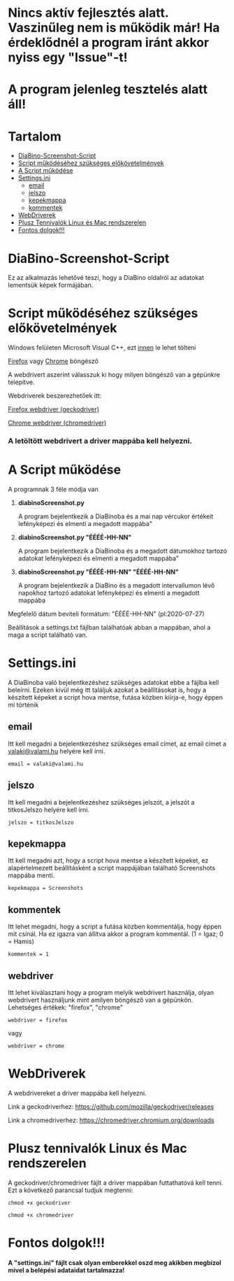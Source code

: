 # Nincs aktív fejlesztés alatt. Vaszinűleg nem is működik már! Ha érdeklődnél a program iránt akkor nyiss egy "Issue"-t!
# A program jelenleg tesztelés alatt áll!

# Tartalom
- [DiaBino-Screenshot-Script](#diabino-screenshot-script)
- [Script működéséhez szükséges előkövetelmények](#script-működéséhez-szükséges-előkövetelmények)
- [A Script működése](#a-script-működése)
- [Settings.ini](#settingsini)
  * [email](#email)
  * [jelszo](#jelszo)
  * [kepekmappa](#kepekmappa)
  * [kommentek](#kommentek)
- [WebDriverek](#webdriverek)
- [Plusz Tennivalók Linux és Mac rendszerelen](#plusz-tennivalók-linux-és-mac-rendszerelen)
- [Fontos dolgok!!!](#fontos-dolgok)

# DiaBino-Screenshot-Script
Ez az alkalmazás lehetővé teszi, hogy a DiaBino oldalról az adatokat lementsük képek formájában.


# Script működéséhez szükséges előkövetelmények
Windows felületen Microsoft Visual C++, ezt [innen](https://support.microsoft.com/hu-hu/help/2977003/the-latest-supported-visual-c-downloads) le lehet tölteni

[Firefox](https://www.mozilla.org/hu/firefox/new/) vagy [Chrome](https://www.google.com/intl/hu/chrome/) böngésző

A webdrivert aszerint válasszuk ki hogy milyen böngésző van a gépünkre telepítve.

Webdriverek beszerezhetőek itt:

[Firefox webdriver (geckodriver)](https://github.com/mozilla/geckodriver/releases)

[Chrome webdriver (chromedriver)](https://chromedriver.chromium.org/downloads)

### **A letöltött webdrivert a driver mappába kell helyezni.**

# A Script működése

A programnak 3 féle módja van
1. **diabinoScreenshot.py**

    A program bejelentkezik a DiaBinoba és a mai nap vércukor értékeit lefényképezi és elmenti a megadott mappába"
   
1. **diabinoScreenshot.py "ÉÉÉÉ-HH-NN"**

    A program bejelentkezik a DiaBinoba és a megadott dátumokhoz tartozó adatokat lefényképezi és elmenti a megadott mappába"

1. **diabinoScreenshot.py "ÉÉÉÉ-HH-NN" "ÉÉÉÉ-HH-NN"**

    A program bejelentkezik a DiaBino és a megadott intervallumon lévő napokhoz tartozó adatokat lefényképezi és elmenti a megadott mappába
 
 
 
 
Megfelelő dátum beviteli formátum: \"ÉÉÉÉ-HH-NN\" (pl:2020-07-27)

Beállítások a settings.txt fájlban találhatóak abban a mappában, ahol a maga a script található van.

# Settings.ini
A DiaBinoba való bejelentkezéshez szükséges adatokat ebbe a fájlba kell beleírni. Ezeken kívül még itt találjuk azokat a beállításokat is, hogy a készített képeket a script hova mentse, futása közben kiírja-e, hogy éppen mi történik 

## email
Itt kell megadni a bejelentkezéshez szükséges email címet, az email címet a valaki@valami.hu helyére kell írni.
```
email = valaki@valami.hu
```
## jelszo
Itt kell megadni a bejelentkezéshez szükséges jelszót, a jelszót a titkosJelszo helyére kell írni.
```
jelszo = titkosJelszo
```
## kepekmappa
Itt kell megadni azt, hogy a script hova mentse a készített képeket, ez alapértelmezett beállításként a script mappájában található Screenshots mappába menti.
```
kepekmappa = Screenshots
```
## kommentek
Itt lehet megadni, hogy a script a futása közben kommentálja, hogy éppen mit csinál. Ha ez igazra van állítva akkor a program kommentál. (1 = Igaz; 0 = Hamis)
```
kommentek = 1
```
## webdriver
Itt lehet kiválasztani hogy a program melyik webdrivert használja, olyan webdrivert használjunk mint amilyen böngésző van a gépünkön. Lehetséges értékek: "firefox", "chrome"
```
webdriver = firefox
```

vagy

```
webdriver = chrome
```

# WebDriverek
A webdrivereket a driver mappába kell helyezni.

Link a geckodriverhez: https://github.com/mozilla/geckodriver/releases

Link a chromedriverhez: https://chromedriver.chromium.org/downloads

# Plusz tennivalók Linux és Mac rendszerelen
A geckodriver/chromedriver fájlt a driver mappában futtathatóvá kell tenni. Ezt a következő parancsal tudjuk megtenni:
```
chmod +x geckodriver
```
```
chmod +x chromedriver
```

# Fontos dolgok!!!

#### **A "settings.ini" fájlt csak olyan emberekkel oszd meg akikben megbízol mivel a belépési adataidat tartalmazza!**
